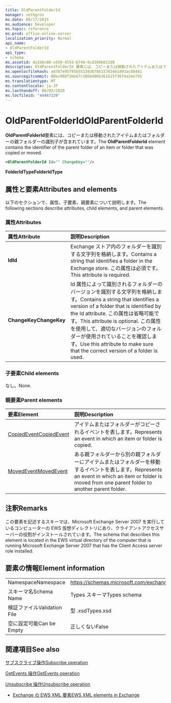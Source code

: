 ```yaml
---
title: OldParentFolderId
manager: sethgros
ms.date: 09/17/2015
ms.audience: Developer
ms.topic: reference
ms.prod: office-online-server
localization_priority: Normal
api_name:
- OldParentFolderId
api_type:
- schema
ms.assetid: da1b8c88-c650-455d-b749-0cd160b012d8
description: OldParentFolderId 要素には、コピーまたは移動されたアイテムまたはフォルダーの親フォルダーの識別子が含まれています。
ms.openlocfilehash: ad787e95f95b551393878b15783461d93ac08481
ms.sourcegitcommit: 88ec988f2bb67c1866d06b361615f3674a24e795
ms.translationtype: MT
ms.contentlocale: ja-JP
ms.lasthandoff: 06/03/2020
ms.locfileid: "44467229"
---
```

# <a name="oldparentfolderid"></a><span data-ttu-id="ef371-103">OldParentFolderId</span><span class="sxs-lookup"><span data-stu-id="ef371-103">OldParentFolderId</span></span>

<span data-ttu-id="ef371-104">**OldParentFolderId**要素には、コピーまたは移動されたアイテムまたはフォルダーの親フォルダーの識別子が含まれています。</span><span class="sxs-lookup"><span data-stu-id="ef371-104">The **OldParentFolderId** element contains the identifier of the parent folder of an item or folder that was copied or moved.</span></span> 
  
```xml
<OldParentFolderId Id="" ChangeKey=""/>
```

 <span data-ttu-id="ef371-105">**FolderIdType**</span><span class="sxs-lookup"><span data-stu-id="ef371-105">**FolderIdType**</span></span>
## <a name="attributes-and-elements"></a><span data-ttu-id="ef371-106">属性と要素</span><span class="sxs-lookup"><span data-stu-id="ef371-106">Attributes and elements</span></span>

<span data-ttu-id="ef371-107">以下のセクションで、属性、子要素、親要素について説明します。</span><span class="sxs-lookup"><span data-stu-id="ef371-107">The following sections describe attributes, child elements, and parent elements.</span></span>
  
### <a name="attributes"></a><span data-ttu-id="ef371-108">属性</span><span class="sxs-lookup"><span data-stu-id="ef371-108">Attributes</span></span>

|<span data-ttu-id="ef371-109">**属性**</span><span class="sxs-lookup"><span data-stu-id="ef371-109">**Attribute**</span></span>|<span data-ttu-id="ef371-110">**説明**</span><span class="sxs-lookup"><span data-stu-id="ef371-110">**Description**</span></span>|
|:-----|:-----|
|<span data-ttu-id="ef371-111">**Id**</span><span class="sxs-lookup"><span data-stu-id="ef371-111">**Id**</span></span> <br/> |<span data-ttu-id="ef371-112">Exchange ストア内のフォルダーを識別する文字列を格納します。</span><span class="sxs-lookup"><span data-stu-id="ef371-112">Contains a string that identifies a folder in the Exchange store.</span></span> <span data-ttu-id="ef371-113">この属性は必須です。</span><span class="sxs-lookup"><span data-stu-id="ef371-113">This attribute is required.</span></span>  <br/> |
|<span data-ttu-id="ef371-114">**ChangeKey**</span><span class="sxs-lookup"><span data-stu-id="ef371-114">**ChangeKey**</span></span> <br/> |<span data-ttu-id="ef371-115">Id 属性によって識別されるフォルダーのバージョンを識別する文字列を格納します。</span><span class="sxs-lookup"><span data-stu-id="ef371-115">Contains a string that identifies a version of a folder that is identified by the Id attribute.</span></span> <span data-ttu-id="ef371-116">この属性は省略可能です。</span><span class="sxs-lookup"><span data-stu-id="ef371-116">This attribute is optional.</span></span> <span data-ttu-id="ef371-117">この属性を使用して、適切なバージョンのフォルダーが使用されていることを確認します。</span><span class="sxs-lookup"><span data-stu-id="ef371-117">Use this attribute to make sure that the correct version of a folder is used.</span></span>  <br/> |
   
### <a name="child-elements"></a><span data-ttu-id="ef371-118">子要素</span><span class="sxs-lookup"><span data-stu-id="ef371-118">Child elements</span></span>

<span data-ttu-id="ef371-119">なし。</span><span class="sxs-lookup"><span data-stu-id="ef371-119">None.</span></span>
  
### <a name="parent-elements"></a><span data-ttu-id="ef371-120">親要素</span><span class="sxs-lookup"><span data-stu-id="ef371-120">Parent elements</span></span>

|<span data-ttu-id="ef371-121">**要素**</span><span class="sxs-lookup"><span data-stu-id="ef371-121">**Element**</span></span>|<span data-ttu-id="ef371-122">**説明**</span><span class="sxs-lookup"><span data-stu-id="ef371-122">**Description**</span></span>|
|:-----|:-----|
|[<span data-ttu-id="ef371-123">CopiedEvent</span><span class="sxs-lookup"><span data-stu-id="ef371-123">CopiedEvent</span></span>](copiedevent.md) <br/> |<span data-ttu-id="ef371-124">アイテムまたはフォルダーがコピーされるイベントを表します。</span><span class="sxs-lookup"><span data-stu-id="ef371-124">Represents an event in which an item or folder is copied.</span></span>  <br/> |
|[<span data-ttu-id="ef371-125">MovedEvent</span><span class="sxs-lookup"><span data-stu-id="ef371-125">MovedEvent</span></span>](movedevent.md) <br/> |<span data-ttu-id="ef371-126">ある親フォルダーから別の親フォルダーにアイテムまたはフォルダーを移動するイベントを表します。</span><span class="sxs-lookup"><span data-stu-id="ef371-126">Represents an event in which an item or folder is moved from one parent folder to another parent folder.</span></span>  <br/> |
   
## <a name="remarks"></a><span data-ttu-id="ef371-127">注釈</span><span class="sxs-lookup"><span data-stu-id="ef371-127">Remarks</span></span>

<span data-ttu-id="ef371-128">この要素を記述するスキーマは、Microsoft Exchange Server 2007 を実行しているコンピューターの EWS 仮想ディレクトリにあり、クライアントアクセスサーバーの役割がインストールされています。</span><span class="sxs-lookup"><span data-stu-id="ef371-128">The schema that describes this element is located in the EWS virtual directory of the computer that is running Microsoft Exchange Server 2007 that has the Client Access server role installed.</span></span>
  
## <a name="element-information"></a><span data-ttu-id="ef371-129">要素の情報</span><span class="sxs-lookup"><span data-stu-id="ef371-129">Element information</span></span>

|||
|:-----|:-----|
|<span data-ttu-id="ef371-130">Namespace</span><span class="sxs-lookup"><span data-stu-id="ef371-130">Namespace</span></span>  <br/> |https://schemas.microsoft.com/exchange/services/2006/types  <br/> |
|<span data-ttu-id="ef371-131">スキーマ名</span><span class="sxs-lookup"><span data-stu-id="ef371-131">Schema Name</span></span>  <br/> |<span data-ttu-id="ef371-132">Types スキーマ</span><span class="sxs-lookup"><span data-stu-id="ef371-132">Types schema</span></span>  <br/> |
|<span data-ttu-id="ef371-133">検証ファイル</span><span class="sxs-lookup"><span data-stu-id="ef371-133">Validation File</span></span>  <br/> |<span data-ttu-id="ef371-134">型 .xsd</span><span class="sxs-lookup"><span data-stu-id="ef371-134">Types.xsd</span></span>  <br/> |
|<span data-ttu-id="ef371-135">空に設定可能</span><span class="sxs-lookup"><span data-stu-id="ef371-135">Can be Empty</span></span>  <br/> |<span data-ttu-id="ef371-136">正しくない</span><span class="sxs-lookup"><span data-stu-id="ef371-136">False</span></span>  <br/> |
   
## <a name="see-also"></a><span data-ttu-id="ef371-137">関連項目</span><span class="sxs-lookup"><span data-stu-id="ef371-137">See also</span></span>



[<span data-ttu-id="ef371-138">サブスクライブ操作</span><span class="sxs-lookup"><span data-stu-id="ef371-138">Subscribe operation</span></span>](subscribe-operation.md)
  
[<span data-ttu-id="ef371-139">GetEvents 操作</span><span class="sxs-lookup"><span data-stu-id="ef371-139">GetEvents operation</span></span>](getevents-operation.md)
  
[<span data-ttu-id="ef371-140">Unsubscribe 操作</span><span class="sxs-lookup"><span data-stu-id="ef371-140">Unsubscribe operation</span></span>](unsubscribe-operation.md)


- [<span data-ttu-id="ef371-141">Exchange の EWS XML 要素</span><span class="sxs-lookup"><span data-stu-id="ef371-141">EWS XML elements in Exchange</span></span>](ews-xml-elements-in-exchange.md)

